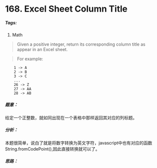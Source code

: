 # 168. Excel Sheet Column Title
##### Tags:
1. Math

>Given a positive integer, return its corresponding column title as appear in an Excel sheet.

>For example:
```
    1 -> A
    2 -> B
    3 -> C
    ...
    26 -> Z
    27 -> AA
    28 -> AB 
```

##### 题意：
给定一个正整数，就如同出现在一个表格中那样返回其对应的列标题。

##### 分析：
本题很简单，说白了就是将数字转换为英文字符，javascript中也有对应的函数String.fromCodePoint(),因此直接转换就可以了。

##### 思路：
